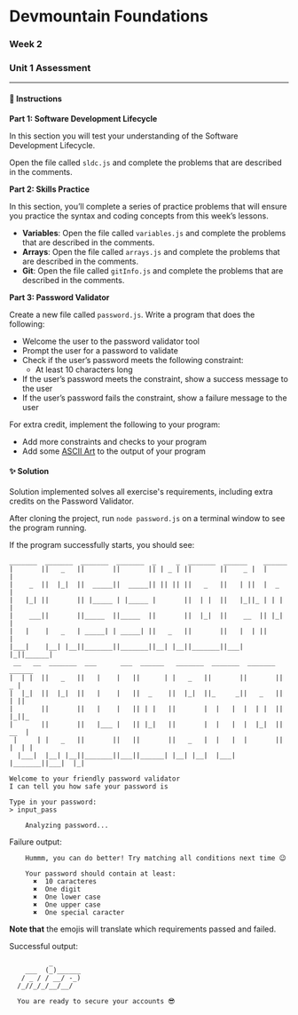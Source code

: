# Devmountain Foundations
### Week 2
### Unit 1 Assessment

---

#### :dart: Instructions

**Part 1: Software Development Lifecycle**

In this section you will test your understanding of the Software Development Lifecycle.

Open the file called `sldc.js` and complete the problems that are described in the comments.

**Part 2: Skills Practice**

In this section, you’ll complete a series of practice problems that will ensure you practice the syntax and coding concepts from this week’s lessons.

- **Variables**: Open the file called `variables.js` and complete the problems that are described in the comments.
- **Arrays**: Open the file called `arrays.js` and complete the problems that are described in the comments.
- **Git**: Open the file called `gitInfo.js` and complete the problems that are described in the comments.

**Part 3: Password Validator**

Create a new file called `password.js`. Write a program that does the following:

- Welcome the user to the password validator tool
- Prompt the user for a password to validate
- Check if the user’s password meets the following constraint:
  - At least 10 characters long
- If the user’s password meets the constraint, show a success message to the user
- If the user’s password fails the constraint, show a failure message to the user

For extra credit, implement the following to your program:
- Add more constraints and checks to your program
- Add some [ASCII Art](https://patorjk.com/software/taag/#p=display&f=Graffiti&t=Type%20Something%20) to the output of your program

#### :sparkles: Solution
Solution implemented solves all exercise's requirements, including extra credits on the Password Validator.

After cloning the project, run `node password.js` on a terminal window to see the program running.

If the program successfully starts, you should see:
```
_______  _______  _______  _______  _     _  _______  ______    ______       
|       ||   _   ||       ||       || | _ | ||       ||    _ |  |      |      
|    _  ||  |_|  ||  _____||  _____|| || || ||   _   ||   | ||  |  _    |     
|   |_| ||       || |_____ | |_____ |       ||  | |  ||   |_||_ | | |   |     
|    ___||       ||_____  ||_____  ||       ||  |_|  ||    __  || |_|   |     
|   |    |   _   | _____| | _____| ||   _   ||       ||   |  | ||       |     
|___|    |__| |__||_______||_______||__| |__||_______||___|  |_||______|      
 __   __  _______  ___      ___  ______   _______  _______  _______  ______   
|  | |  ||   _   ||   |    |   ||      | |   _   ||       ||       ||    _ |  
|  |_|  ||  |_|  ||   |    |   ||  _    ||  |_|  ||_     _||   _   ||   | ||  
|       ||       ||   |    |   || | |   ||       |  |   |  |  | |  ||   |_||_ 
|       ||       ||   |___ |   || |_|   ||       |  |   |  |  |_|  ||    __  |
 |     | |   _   ||       ||   ||       ||   _   |  |   |  |       ||   |  | |
  |___|  |__| |__||_______||___||______| |__| |__|  |___|  |_______||___|  |_|

Welcome to your friendly password validator
I can tell you how safe your password is

Type in your password:
> input_pass

    Analyzing password...
```

Failure output:
```
    Hummm, you can do better! Try matching all conditions next time 😉
    
    Your password should contain at least:
      ✖️  10 caracteres
      ✖️  One digit
      ✖️  One lower case
      ✖️  One upper case
      ✖️  One special caracter
```
**Note that** the emojis will translate which requirements passed and failed.

Successful output:
```
          _
    ___  (_)______
   / _ / / __/ -_)
  /_//_/_/__/__/
  
  You are ready to secure your accounts 😎
```
